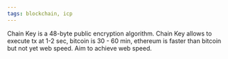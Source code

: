 ```yaml
---
tags: blockchain, icp
---
```


Chain Key is a 48-byte public encryption algorithm. Chain Key allows to execute tx at 1-2 sec, bitcoin is 30 - 60 min, ethereum is faster than bitcoin but not yet web speed. Aim to achieve web speed.

